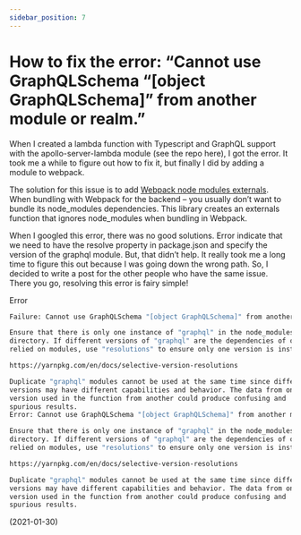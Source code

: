 ```yaml
---
sidebar_position: 7
---
```


# How to fix the error: “Cannot use GraphQLSchema “[object GraphQLSchema]” from another module or realm.”

When I created a lambda function with Typescript and GraphQL support with the apollo-server-lambda module (see the repo here), I got the error. It took me a while to figure out how to fix it, but finally I did by adding a module to webpack.

The solution for this issue is to add [Webpack node modules externals](https://www.npmjs.com/package/webpack-node-externals). When bundling with Webpack for the backend – you usually don’t want to bundle its node_modules dependencies. This library creates an externals function that ignores node_modules when bundling in Webpack.

When I googled this error, there was no good solutions. Error indicate that we need to have the resolve property in package.json and specify the version of the graphql module. But, that didn’t help. It really took me a long time to figure this out because I was going down the wrong path. So, I decided to write a post for the other people who have the same issue. There you go, resolving this error is fairy simple!

Error

```bash
Failure: Cannot use GraphQLSchema "[object GraphQLSchema]" from another module or realm.

Ensure that there is only one instance of "graphql" in the node_modules
directory. If different versions of "graphql" are the dependencies of other
relied on modules, use "resolutions" to ensure only one version is installed.

https://yarnpkg.com/en/docs/selective-version-resolutions

Duplicate "graphql" modules cannot be used at the same time since different
versions may have different capabilities and behavior. The data from one
version used in the function from another could produce confusing and
spurious results.
Error: Cannot use GraphQLSchema "[object GraphQLSchema]" from another module or realm.

Ensure that there is only one instance of "graphql" in the node_modules
directory. If different versions of "graphql" are the dependencies of other
relied on modules, use "resolutions" to ensure only one version is installed.

https://yarnpkg.com/en/docs/selective-version-resolutions

Duplicate "graphql" modules cannot be used at the same time since different
versions may have different capabilities and behavior. The data from one
version used in the function from another could produce confusing and
spurious results.
```

(2021-01-30)
